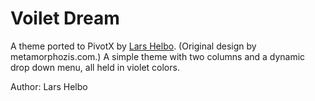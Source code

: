 # Voilet Dream

A theme ported to PivotX by [Lars Helbo](http://www.salldata.dk/). 
(Original design by metamorphozis.com.) A simple theme with two columns and
a dynamic drop down menu, all held in violet colors.

Author: Lars Helbo
